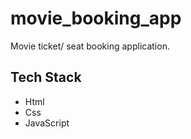 # movie_booking_app
Movie ticket/ seat booking application.

## Tech Stack
- Html
- Css
- JavaScript
